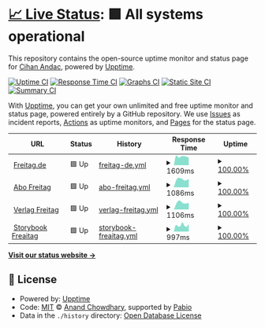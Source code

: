 # [📈 Live Status](https://cihanandac.github.io/freitagde-upptime): <!--live status--> **🟩 All systems operational**

This repository contains the open-source uptime monitor and status page for [Cihan Andac](https://cihanandac.github.io/freitagde-upptime), powered by [Upptime](https://github.com/upptime/upptime).

[![Uptime CI](https://github.com/cihanandac/freitagde-upptime/workflows/Uptime%20CI/badge.svg)](https://github.com/cihanandac/freitagde-upptime/actions?query=workflow%3A%22Uptime+CI%22)
[![Response Time CI](https://github.com/cihanandac/freitagde-upptime/workflows/Response%20Time%20CI/badge.svg)](https://github.com/cihanandac/freitagde-upptime/actions?query=workflow%3A%22Response+Time+CI%22)
[![Graphs CI](https://github.com/cihanandac/freitagde-upptime/workflows/Graphs%20CI/badge.svg)](https://github.com/cihanandac/freitagde-upptime/actions?query=workflow%3A%22Graphs+CI%22)
[![Static Site CI](https://github.com/cihanandac/freitagde-upptime/workflows/Static%20Site%20CI/badge.svg)](https://github.com/cihanandac/freitagde-upptime/actions?query=workflow%3A%22Static+Site+CI%22)
[![Summary CI](https://github.com/cihanandac/freitagde-upptime/workflows/Summary%20CI/badge.svg)](https://github.com/cihanandac/freitagde-upptime/actions?query=workflow%3A%22Summary+CI%22)

With [Upptime](https://upptime.js.org), you can get your own unlimited and free uptime monitor and status page, powered entirely by a GitHub repository. We use [Issues](https://github.com/cihanandac/freitagde-upptime/issues) as incident reports, [Actions](https://github.com/cihanandac/freitagde-upptime/actions) as uptime monitors, and [Pages](https://cihanandac.github.io/freitagde-upptime) for the status page.

<!--start: status pages-->
<!-- This summary is generated by Upptime (https://github.com/upptime/upptime) -->
<!-- Do not edit this manually, your changes will be overwritten -->
<!-- prettier-ignore -->
| URL | Status | History | Response Time | Uptime |
| --- | ------ | ------- | ------------- | ------ |
| <img alt="" src="https://icons.duckduckgo.com/ip3/www.freitag.de.ico" height="13"> [Freitag.de](https://www.freitag.de) | 🟩 Up | [freitag-de.yml](https://github.com/cihanandac/freitagde-upptime/commits/HEAD/history/freitag-de.yml) | <details><summary><img alt="Response time graph" src="./graphs/freitag-de/response-time-week.png" height="20"> 1609ms</summary><br><a href="https://cihanandac.github.io/freitagde-upptime/history/freitag-de"><img alt="Response time 1609" src="https://img.shields.io/endpoint?url=https%3A%2F%2Fraw.githubusercontent.com%2Fcihanandac%2Ffreitagde-upptime%2FHEAD%2Fapi%2Ffreitag-de%2Fresponse-time.json"></a><br><a href="https://cihanandac.github.io/freitagde-upptime/history/freitag-de"><img alt="24-hour response time 1687" src="https://img.shields.io/endpoint?url=https%3A%2F%2Fraw.githubusercontent.com%2Fcihanandac%2Ffreitagde-upptime%2FHEAD%2Fapi%2Ffreitag-de%2Fresponse-time-day.json"></a><br><a href="https://cihanandac.github.io/freitagde-upptime/history/freitag-de"><img alt="7-day response time 1609" src="https://img.shields.io/endpoint?url=https%3A%2F%2Fraw.githubusercontent.com%2Fcihanandac%2Ffreitagde-upptime%2FHEAD%2Fapi%2Ffreitag-de%2Fresponse-time-week.json"></a><br><a href="https://cihanandac.github.io/freitagde-upptime/history/freitag-de"><img alt="30-day response time 1609" src="https://img.shields.io/endpoint?url=https%3A%2F%2Fraw.githubusercontent.com%2Fcihanandac%2Ffreitagde-upptime%2FHEAD%2Fapi%2Ffreitag-de%2Fresponse-time-month.json"></a><br><a href="https://cihanandac.github.io/freitagde-upptime/history/freitag-de"><img alt="1-year response time 1609" src="https://img.shields.io/endpoint?url=https%3A%2F%2Fraw.githubusercontent.com%2Fcihanandac%2Ffreitagde-upptime%2FHEAD%2Fapi%2Ffreitag-de%2Fresponse-time-year.json"></a></details> | <details><summary><a href="https://cihanandac.github.io/freitagde-upptime/history/freitag-de">100.00%</a></summary><a href="https://cihanandac.github.io/freitagde-upptime/history/freitag-de"><img alt="All-time uptime 100.00%" src="https://img.shields.io/endpoint?url=https%3A%2F%2Fraw.githubusercontent.com%2Fcihanandac%2Ffreitagde-upptime%2FHEAD%2Fapi%2Ffreitag-de%2Fuptime.json"></a><br><a href="https://cihanandac.github.io/freitagde-upptime/history/freitag-de"><img alt="24-hour uptime 100.00%" src="https://img.shields.io/endpoint?url=https%3A%2F%2Fraw.githubusercontent.com%2Fcihanandac%2Ffreitagde-upptime%2FHEAD%2Fapi%2Ffreitag-de%2Fuptime-day.json"></a><br><a href="https://cihanandac.github.io/freitagde-upptime/history/freitag-de"><img alt="7-day uptime 100.00%" src="https://img.shields.io/endpoint?url=https%3A%2F%2Fraw.githubusercontent.com%2Fcihanandac%2Ffreitagde-upptime%2FHEAD%2Fapi%2Ffreitag-de%2Fuptime-week.json"></a><br><a href="https://cihanandac.github.io/freitagde-upptime/history/freitag-de"><img alt="30-day uptime 100.00%" src="https://img.shields.io/endpoint?url=https%3A%2F%2Fraw.githubusercontent.com%2Fcihanandac%2Ffreitagde-upptime%2FHEAD%2Fapi%2Ffreitag-de%2Fuptime-month.json"></a><br><a href="https://cihanandac.github.io/freitagde-upptime/history/freitag-de"><img alt="1-year uptime 100.00%" src="https://img.shields.io/endpoint?url=https%3A%2F%2Fraw.githubusercontent.com%2Fcihanandac%2Ffreitagde-upptime%2FHEAD%2Fapi%2Ffreitag-de%2Fuptime-year.json"></a></details>
| <img alt="" src="https://icons.duckduckgo.com/ip3/abo.freitag.de.ico" height="13"> [Abo Freitag](https://abo.freitag.de/) | 🟩 Up | [abo-freitag.yml](https://github.com/cihanandac/freitagde-upptime/commits/HEAD/history/abo-freitag.yml) | <details><summary><img alt="Response time graph" src="./graphs/abo-freitag/response-time-week.png" height="20"> 1086ms</summary><br><a href="https://cihanandac.github.io/freitagde-upptime/history/abo-freitag"><img alt="Response time 1086" src="https://img.shields.io/endpoint?url=https%3A%2F%2Fraw.githubusercontent.com%2Fcihanandac%2Ffreitagde-upptime%2FHEAD%2Fapi%2Fabo-freitag%2Fresponse-time.json"></a><br><a href="https://cihanandac.github.io/freitagde-upptime/history/abo-freitag"><img alt="24-hour response time 1224" src="https://img.shields.io/endpoint?url=https%3A%2F%2Fraw.githubusercontent.com%2Fcihanandac%2Ffreitagde-upptime%2FHEAD%2Fapi%2Fabo-freitag%2Fresponse-time-day.json"></a><br><a href="https://cihanandac.github.io/freitagde-upptime/history/abo-freitag"><img alt="7-day response time 1086" src="https://img.shields.io/endpoint?url=https%3A%2F%2Fraw.githubusercontent.com%2Fcihanandac%2Ffreitagde-upptime%2FHEAD%2Fapi%2Fabo-freitag%2Fresponse-time-week.json"></a><br><a href="https://cihanandac.github.io/freitagde-upptime/history/abo-freitag"><img alt="30-day response time 1086" src="https://img.shields.io/endpoint?url=https%3A%2F%2Fraw.githubusercontent.com%2Fcihanandac%2Ffreitagde-upptime%2FHEAD%2Fapi%2Fabo-freitag%2Fresponse-time-month.json"></a><br><a href="https://cihanandac.github.io/freitagde-upptime/history/abo-freitag"><img alt="1-year response time 1086" src="https://img.shields.io/endpoint?url=https%3A%2F%2Fraw.githubusercontent.com%2Fcihanandac%2Ffreitagde-upptime%2FHEAD%2Fapi%2Fabo-freitag%2Fresponse-time-year.json"></a></details> | <details><summary><a href="https://cihanandac.github.io/freitagde-upptime/history/abo-freitag">100.00%</a></summary><a href="https://cihanandac.github.io/freitagde-upptime/history/abo-freitag"><img alt="All-time uptime 100.00%" src="https://img.shields.io/endpoint?url=https%3A%2F%2Fraw.githubusercontent.com%2Fcihanandac%2Ffreitagde-upptime%2FHEAD%2Fapi%2Fabo-freitag%2Fuptime.json"></a><br><a href="https://cihanandac.github.io/freitagde-upptime/history/abo-freitag"><img alt="24-hour uptime 100.00%" src="https://img.shields.io/endpoint?url=https%3A%2F%2Fraw.githubusercontent.com%2Fcihanandac%2Ffreitagde-upptime%2FHEAD%2Fapi%2Fabo-freitag%2Fuptime-day.json"></a><br><a href="https://cihanandac.github.io/freitagde-upptime/history/abo-freitag"><img alt="7-day uptime 100.00%" src="https://img.shields.io/endpoint?url=https%3A%2F%2Fraw.githubusercontent.com%2Fcihanandac%2Ffreitagde-upptime%2FHEAD%2Fapi%2Fabo-freitag%2Fuptime-week.json"></a><br><a href="https://cihanandac.github.io/freitagde-upptime/history/abo-freitag"><img alt="30-day uptime 100.00%" src="https://img.shields.io/endpoint?url=https%3A%2F%2Fraw.githubusercontent.com%2Fcihanandac%2Ffreitagde-upptime%2FHEAD%2Fapi%2Fabo-freitag%2Fuptime-month.json"></a><br><a href="https://cihanandac.github.io/freitagde-upptime/history/abo-freitag"><img alt="1-year uptime 100.00%" src="https://img.shields.io/endpoint?url=https%3A%2F%2Fraw.githubusercontent.com%2Fcihanandac%2Ffreitagde-upptime%2FHEAD%2Fapi%2Fabo-freitag%2Fuptime-year.json"></a></details>
| <img alt="" src="https://icons.duckduckgo.com/ip3/verlag.freitag.de.ico" height="13"> [Verlag Freitag](https://verlag.freitag.de/) | 🟩 Up | [verlag-freitag.yml](https://github.com/cihanandac/freitagde-upptime/commits/HEAD/history/verlag-freitag.yml) | <details><summary><img alt="Response time graph" src="./graphs/verlag-freitag/response-time-week.png" height="20"> 1106ms</summary><br><a href="https://cihanandac.github.io/freitagde-upptime/history/verlag-freitag"><img alt="Response time 1106" src="https://img.shields.io/endpoint?url=https%3A%2F%2Fraw.githubusercontent.com%2Fcihanandac%2Ffreitagde-upptime%2FHEAD%2Fapi%2Fverlag-freitag%2Fresponse-time.json"></a><br><a href="https://cihanandac.github.io/freitagde-upptime/history/verlag-freitag"><img alt="24-hour response time 1173" src="https://img.shields.io/endpoint?url=https%3A%2F%2Fraw.githubusercontent.com%2Fcihanandac%2Ffreitagde-upptime%2FHEAD%2Fapi%2Fverlag-freitag%2Fresponse-time-day.json"></a><br><a href="https://cihanandac.github.io/freitagde-upptime/history/verlag-freitag"><img alt="7-day response time 1106" src="https://img.shields.io/endpoint?url=https%3A%2F%2Fraw.githubusercontent.com%2Fcihanandac%2Ffreitagde-upptime%2FHEAD%2Fapi%2Fverlag-freitag%2Fresponse-time-week.json"></a><br><a href="https://cihanandac.github.io/freitagde-upptime/history/verlag-freitag"><img alt="30-day response time 1106" src="https://img.shields.io/endpoint?url=https%3A%2F%2Fraw.githubusercontent.com%2Fcihanandac%2Ffreitagde-upptime%2FHEAD%2Fapi%2Fverlag-freitag%2Fresponse-time-month.json"></a><br><a href="https://cihanandac.github.io/freitagde-upptime/history/verlag-freitag"><img alt="1-year response time 1106" src="https://img.shields.io/endpoint?url=https%3A%2F%2Fraw.githubusercontent.com%2Fcihanandac%2Ffreitagde-upptime%2FHEAD%2Fapi%2Fverlag-freitag%2Fresponse-time-year.json"></a></details> | <details><summary><a href="https://cihanandac.github.io/freitagde-upptime/history/verlag-freitag">100.00%</a></summary><a href="https://cihanandac.github.io/freitagde-upptime/history/verlag-freitag"><img alt="All-time uptime 100.00%" src="https://img.shields.io/endpoint?url=https%3A%2F%2Fraw.githubusercontent.com%2Fcihanandac%2Ffreitagde-upptime%2FHEAD%2Fapi%2Fverlag-freitag%2Fuptime.json"></a><br><a href="https://cihanandac.github.io/freitagde-upptime/history/verlag-freitag"><img alt="24-hour uptime 100.00%" src="https://img.shields.io/endpoint?url=https%3A%2F%2Fraw.githubusercontent.com%2Fcihanandac%2Ffreitagde-upptime%2FHEAD%2Fapi%2Fverlag-freitag%2Fuptime-day.json"></a><br><a href="https://cihanandac.github.io/freitagde-upptime/history/verlag-freitag"><img alt="7-day uptime 100.00%" src="https://img.shields.io/endpoint?url=https%3A%2F%2Fraw.githubusercontent.com%2Fcihanandac%2Ffreitagde-upptime%2FHEAD%2Fapi%2Fverlag-freitag%2Fuptime-week.json"></a><br><a href="https://cihanandac.github.io/freitagde-upptime/history/verlag-freitag"><img alt="30-day uptime 100.00%" src="https://img.shields.io/endpoint?url=https%3A%2F%2Fraw.githubusercontent.com%2Fcihanandac%2Ffreitagde-upptime%2FHEAD%2Fapi%2Fverlag-freitag%2Fuptime-month.json"></a><br><a href="https://cihanandac.github.io/freitagde-upptime/history/verlag-freitag"><img alt="1-year uptime 100.00%" src="https://img.shields.io/endpoint?url=https%3A%2F%2Fraw.githubusercontent.com%2Fcihanandac%2Ffreitagde-upptime%2FHEAD%2Fapi%2Fverlag-freitag%2Fuptime-year.json"></a></details>
| <img alt="" src="https://icons.duckduckgo.com/ip3/storybook.freitag-verlag.de.ico" height="13"> [Storybook Freaitag](https://storybook.freitag-verlag.de/) | 🟩 Up | [storybook-freaitag.yml](https://github.com/cihanandac/freitagde-upptime/commits/HEAD/history/storybook-freaitag.yml) | <details><summary><img alt="Response time graph" src="./graphs/storybook-freaitag/response-time-week.png" height="20"> 997ms</summary><br><a href="https://cihanandac.github.io/freitagde-upptime/history/storybook-freaitag"><img alt="Response time 997" src="https://img.shields.io/endpoint?url=https%3A%2F%2Fraw.githubusercontent.com%2Fcihanandac%2Ffreitagde-upptime%2FHEAD%2Fapi%2Fstorybook-freaitag%2Fresponse-time.json"></a><br><a href="https://cihanandac.github.io/freitagde-upptime/history/storybook-freaitag"><img alt="24-hour response time 997" src="https://img.shields.io/endpoint?url=https%3A%2F%2Fraw.githubusercontent.com%2Fcihanandac%2Ffreitagde-upptime%2FHEAD%2Fapi%2Fstorybook-freaitag%2Fresponse-time-day.json"></a><br><a href="https://cihanandac.github.io/freitagde-upptime/history/storybook-freaitag"><img alt="7-day response time 997" src="https://img.shields.io/endpoint?url=https%3A%2F%2Fraw.githubusercontent.com%2Fcihanandac%2Ffreitagde-upptime%2FHEAD%2Fapi%2Fstorybook-freaitag%2Fresponse-time-week.json"></a><br><a href="https://cihanandac.github.io/freitagde-upptime/history/storybook-freaitag"><img alt="30-day response time 997" src="https://img.shields.io/endpoint?url=https%3A%2F%2Fraw.githubusercontent.com%2Fcihanandac%2Ffreitagde-upptime%2FHEAD%2Fapi%2Fstorybook-freaitag%2Fresponse-time-month.json"></a><br><a href="https://cihanandac.github.io/freitagde-upptime/history/storybook-freaitag"><img alt="1-year response time 997" src="https://img.shields.io/endpoint?url=https%3A%2F%2Fraw.githubusercontent.com%2Fcihanandac%2Ffreitagde-upptime%2FHEAD%2Fapi%2Fstorybook-freaitag%2Fresponse-time-year.json"></a></details> | <details><summary><a href="https://cihanandac.github.io/freitagde-upptime/history/storybook-freaitag">100.00%</a></summary><a href="https://cihanandac.github.io/freitagde-upptime/history/storybook-freaitag"><img alt="All-time uptime 100.00%" src="https://img.shields.io/endpoint?url=https%3A%2F%2Fraw.githubusercontent.com%2Fcihanandac%2Ffreitagde-upptime%2FHEAD%2Fapi%2Fstorybook-freaitag%2Fuptime.json"></a><br><a href="https://cihanandac.github.io/freitagde-upptime/history/storybook-freaitag"><img alt="24-hour uptime 100.00%" src="https://img.shields.io/endpoint?url=https%3A%2F%2Fraw.githubusercontent.com%2Fcihanandac%2Ffreitagde-upptime%2FHEAD%2Fapi%2Fstorybook-freaitag%2Fuptime-day.json"></a><br><a href="https://cihanandac.github.io/freitagde-upptime/history/storybook-freaitag"><img alt="7-day uptime 100.00%" src="https://img.shields.io/endpoint?url=https%3A%2F%2Fraw.githubusercontent.com%2Fcihanandac%2Ffreitagde-upptime%2FHEAD%2Fapi%2Fstorybook-freaitag%2Fuptime-week.json"></a><br><a href="https://cihanandac.github.io/freitagde-upptime/history/storybook-freaitag"><img alt="30-day uptime 100.00%" src="https://img.shields.io/endpoint?url=https%3A%2F%2Fraw.githubusercontent.com%2Fcihanandac%2Ffreitagde-upptime%2FHEAD%2Fapi%2Fstorybook-freaitag%2Fuptime-month.json"></a><br><a href="https://cihanandac.github.io/freitagde-upptime/history/storybook-freaitag"><img alt="1-year uptime 100.00%" src="https://img.shields.io/endpoint?url=https%3A%2F%2Fraw.githubusercontent.com%2Fcihanandac%2Ffreitagde-upptime%2FHEAD%2Fapi%2Fstorybook-freaitag%2Fuptime-year.json"></a></details>

<!--end: status pages-->

[**Visit our status website →**](https://cihanandac.github.io/freitagde-upptime)

## 📄 License

- Powered by: [Upptime](https://github.com/upptime/upptime)
- Code: [MIT](./LICENSE) © [Anand Chowdhary](https://anandchowdhary.com), supported by [Pabio](https://pabio.com)
- Data in the `./history` directory: [Open Database License](https://opendatacommons.org/licenses/odbl/1-0/)
